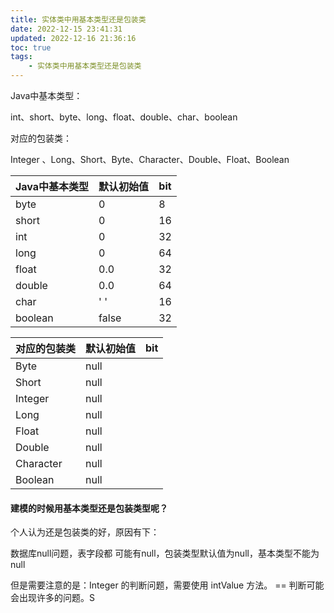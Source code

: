 ```yaml
---
title: 实体类中用基本类型还是包装类
date: 2022-12-15 23:41:31
updated: 2022-12-16 21:36:16
toc: true
tags: 
    - 实体类中用基本类型还是包装类
---
```

Java中基本类型：

int、short、byte、long、float、double、char、boolean 

对应的包装类：

Integer 、Long、Short、Byte、Character、Double、Float、Boolean


Java中基本类型 | 默认初始值 | bit
---|---|---
byte | 0 | 8
short | 0 | 16
int | 0 | 32
long | 0 | 64
float | 0.0 | 32
double | 0.0 | 64
char | ' ' | 16
boolean | false | 32


对应的包装类 | 默认初始值 | bit
---|---|---
Byte | null | 
Short | null | 
Integer | null | 
Long | null |
Float | null |
Double | null | 
Character | null | 
Boolean | null | 

#### 建模的时候用基本类型还是包装类型呢？

个人认为还是包装类的好，原因有下：

数据库null问题，表字段都
可能有null，包装类型默认值为null，基本类型不能为null

但是需要注意的是：Integer 的判断问题，需要使用 intValue 方法。 == 判断可能会出现许多的问题。S